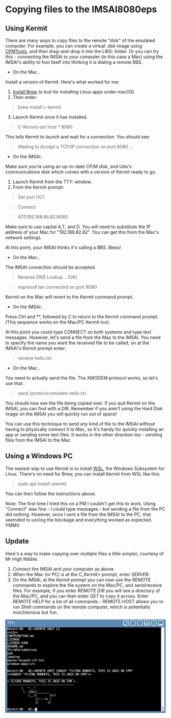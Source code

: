 # Copying files to the IMSAI8080eps

## Using Kermit

There are many ways to copy files to the remote "disk" of the emulated computer. For example, you can create a virtual .dsk image using [CPMTools](http://www.moria.de/~michael/cpmtools/), and then drag-and-drop it into the LIBS: folder. Or you can try this - connecting the IMSAI to your computer (in this case a Mac) using the IMSAI's ability to fool itself into thinking it is dialing a remote BBS.

* On the Mac..

Install a version of Kermit. Here's what worked for me: 

1. [Install Brew](https://brew.sh/) (a tool for installing Linux apps under macOS)
2. Then enter: 
> brew install c-kermit
3. Launch Kermit once it has installed.

> C-Kermit>set host * 8080

This tells Kermit to launch and wait for a connection. You should see:

> Waiting to Accept a TCP/IP connection on port 8080 ...

* On the IMSAI..

Make sure you're using an up-to-date CP/M disk, and Udo's communications disk which comes with a version of Kermit ready to go.

1. Launch Kermit from the TTY: window.
2. From the Kermit prompt:

>Set port UC1 

>Connect

>ATD192.168.86.82:8080

Make sure to use capital A,T, and D. You will need to substitute the IP address of your Mac for "192.186.82.82". You can get this from the Mac's network settings.

At this point, your IMSAI thinks it's calling a BBS. Bless!

* On the Mac..

The IMSAI connection should be accepted.

 > Reverse DNS Lookup... (OK)

> espressif.lan connected on port 8080

Kermit on the Mac will revert to the Kermit command prompt.



* On the IMSAI..

Press *Ctrl* and *\*, followed by *C* to return to the Kermit command prompt. (This sequence works on the Mac/PC Kermit too).

At this point you could type CONNECT on both systems and type text messages. However, let's send a file from the Mac to the IMSAI. You need to specify the name you want the received file to be called, on at the IMSAI's Kermit prompt enter:

> receive hello.txt

* On the Mac..

You need to actually send the file. The XMODEM protocol works, so let's use that:

> send /protocol:xmodem hello.txt

You should now see the file being copied over. If you quit Kermit on the IMSAI, you can find with a DIR. Remember if you aren't using the Hard Disk image on the IMSAI you will quickly run out of space!

You can use this technique to send any kind of file to the IMSAI without having to physically connect it to Mac, so it's handy for quickly installing an app or sending some text files. It works in the other direction too - sending files from the IMSAI to the Mac.

## Using a Windows PC

The easiest way to use Kermit is to install [WSL](https://docs.microsoft.com/en-us/windows/wsl/wsl2-install), the Windows Subsystem for Linux. There's no need for Brew, you can install Kermit from WSL like this:

> sudo apt install ckermit

You can then follow the instructions above.

Note: The first time I tried this on a PM I couldn't get this to work. Using "Connect" was fine - I could type messages - but sending a file from the PC did nothing. However, once I sent a file from the IMSAI to the PC, that seemded to unclog the blockage and everything worked as expected. YMMV.


## Update

Here's a way to make copying over multiple files a little simpler, courtesy of Mr High Nibble.

1. Connect the IMSAI and your computer as above.
2. When the Mac (or PC) is at the *C_Kermit>* prompt, enter *SERVER*.
3. On the IMSAI, at the *Kermit* prompt you can now use the *REMOTE* commands to explore the file system on the Mac/PC, and send/receive files. 
For example, if you enter *REMOTE DIR* you will see a directory of the Mac/PC, and you can then enter *GET <filename>* to copy it across. Enter *REMOTE HELP* for a list of all commands - REMOTE HOST allows you to run Shell commands on the remote computer, which is potentially mischievious but fun.

![IMSAI Kermit1](images/imsai-kermit.png)